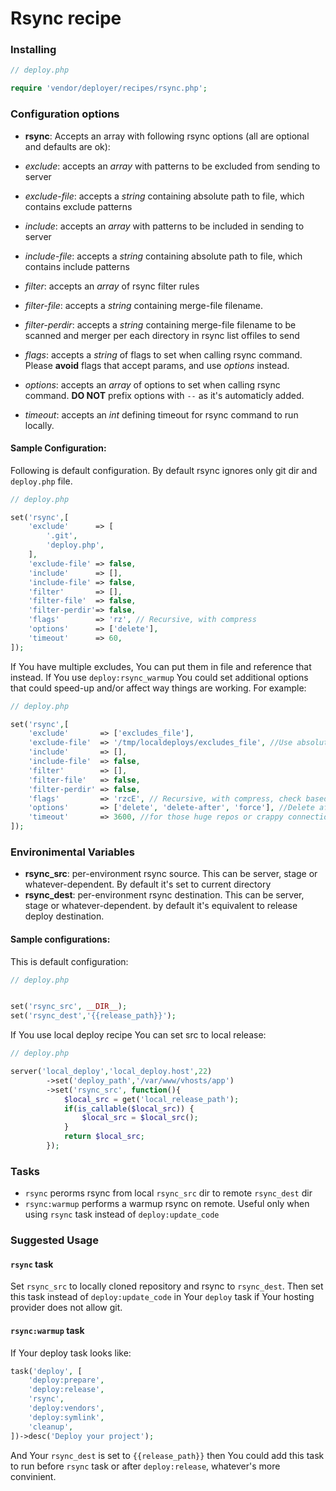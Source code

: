 # Rsync recipe

### Installing

```php
// deploy.php

require 'vendor/deployer/recipes/rsync.php';
```

### Configuration options

- **rsync**: Accepts an array with following rsync options (all are optional and defaults are ok):

- *exclude*: accepts an *array* with patterns to be excluded from sending to server
- *exclude-file*: accepts a *string* containing absolute path to file, which contains exclude patterns
- *include*: accepts an *array* with patterns to be included in sending to server
- *include-file*: accepts a *string* containing absolute path to file, which contains include patterns
- *filter*: accepts an *array* of rsync filter rules
- *filter-file*: accepts a *string* containing merge-file filename.
- *filter-perdir*: accepts a *string* containing merge-file filename to be scanned and merger per each directory in rsync list offiles to send
- *flags*: accepts a *string* of flags to set when calling rsync command. Please **avoid** flags that accept params, and use *options* instead.
- *options*: accepts an *array* of options to set when calling rsync command. **DO NOT** prefix options with `--` as it's automaticly added.
- *timeout*: accepts an *int* defining timeout for rsync command to run locally.

#### Sample Configuration:

Following is default configuration. By default rsync ignores only git dir and `deploy.php` file.

```php
// deploy.php

set('rsync',[
    'exclude'      => [
        '.git',
        'deploy.php',
    ],
    'exclude-file' => false,
    'include'      => [],
    'include-file' => false,
    'filter'       => [],
    'filter-file'  => false,
    'filter-perdir'=> false,
    'flags'        => 'rz', // Recursive, with compress
    'options'      => ['delete'],
    'timeout'      => 60,
]);
```

If You have multiple excludes, You can put them in file and reference that instead. If You use `deploy:rsync_warmup` You could set additional options that could speed-up and/or affect way things are working. For example:

```php
// deploy.php

set('rsync',[
    'exclude'       => ['excludes_file'],
    'exclude-file'  => '/tmp/localdeploys/excludes_file', //Use absolute path to avoid possible rsync problems
    'include'       => [],
    'include-file'  => false,
    'filter'        => [],
    'filter-file'   => false,
    'filter-perdir' => false,
    'flags'         => 'rzcE', // Recursive, with compress, check based on checksum rather than time/size, preserve Executable flag
    'options'       => ['delete', 'delete-after', 'force'], //Delete after successful trasfer, delete even if deleted dir is not empty
    'timeout'       => 3600, //for those huge repos or crappy connection
]);
```


### Environimental Variables

- **rsync_src**: per-environment rsync source. This can be server, stage or whatever-dependent. By default it's set to current directory
- **rsync_dest**: per-environment rsync destination. This can be server, stage or whatever-dependent. by default it's equivalent to release deploy destination.

#### Sample configurations:

This is default configuration: 

```php
// deploy.php 


set('rsync_src', __DIR__);
set('rsync_dest','{{release_path}}');
```

If You use local deploy recipe You can set src to local release:

```php
// deploy.php

server('local_deploy','local_deploy.host',22)
        ->set('deploy_path','/var/www/vhosts/app')
        ->set('rsync_src', function(){
            $local_src = get('local_release_path');
            if(is_callable($local_src)) {
                $local_src = $local_src();
            }
            return $local_src;
        });
```

### Tasks

- `rsync` perorms rsync from local `rsync_src` dir to remote `rsync_dest` dir
- `rsync:warmup` performs a warmup rsync on remote. Useful only when using `rsync` task instead of `deploy:update_code`

### Suggested Usage

#### `rsync` task

Set `rsync_src` to locally cloned repository and rsync to `rsync_dest`. Then set this task instead of `deploy:update_code` in Your `deploy` task if Your hosting provider does not allow git.

#### `rsync:warmup` task

If Your deploy task looks like:

```php
task('deploy', [
    'deploy:prepare',
    'deploy:release',
    'rsync',
    'deploy:vendors',
    'deploy:symlink',
    'cleanup',
])->desc('Deploy your project');
```

And Your `rsync_dest` is set to `{{release_path}}` then You could add this task to run before `rsync` task or after `deploy:release`, whatever's more convinient.
